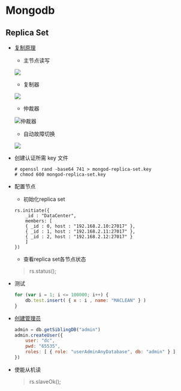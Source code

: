 # Mongodb



## Replica Set


- [复制原理](https://docs.mongodb.com/manual/replication/)

    * 主节点读写

    ![](https://docs.mongodb.com/manual/_images/replica-set-read-write-operations-primary.bakedsvg.svg)

    * 复制器

    ![](https://docs.mongodb.com/manual/_images/replica-set-primary-with-two-secondaries.bakedsvg.svg)

    * 仲裁器

    ![仲裁器](https://docs.mongodb.com/manual/_images/replica-set-primary-with-secondary-and-arbiter.bakedsvg.svg)

    * 自动故障切换

    ![](https://docs.mongodb.com/manual/_images/replica-set-trigger-election.bakedsvg.svg)




- 创建认证所需 key 文件

    ```
    # openssl rand -base64 741 > mongod-replica-set.key
    # chmod 600 mongod-replica-set.key
    ```


- 配置节点


    * 初始化replica set

    ```
    rs.initiate({
        _id : "DataCenter",
        members: [
        { _id : 0, host : "192.168.2.10:27017" },
        { _id : 1, host : "192.168.2.11:27017" },
        { _id : 2, host : "192.168.2.12:27017" }
        ]
    })
    ```


    * 查看replica set各节点状态

    >  rs.status();


- 测试

    ```js
    for (var i = 1; i <= 100000; i++) {
        db.test.insert( { x : i , name: "MACLEAN" } )
    }
    ```


- [创建管理员](http://www.cnblogs.com/shiyiwen/p/5552750.html)

    ```js
    admin = db.getSiblingDB("admin")
    admin.createUser({
        user: "dc",
        pwd: "65535",
        roles: [ { role: "userAdminAnyDatabase", db: "admin" } ]
    })
    ```

- 使能从机读

    > rs.slaveOk();